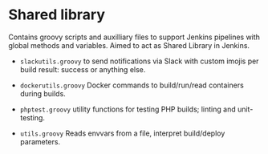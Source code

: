 # Shared library

Contains groovy scripts and auxilliary files to support Jenkins pipelines with global methods and variables. Aimed to act as Shared Library in Jenkins.

* `slackutils.groovy` to send notifications via Slack with custom imojis per build result: success or anything else.
  
* `dockerutils.groovy` Docker commands to build/run/read containers during builds.
  
* `phptest.groovy` utility functions for testing PHP builds; linting and unit-testing.
  
* `utils.groovy` Reads envvars from a file, interpret build/deploy parameters.

